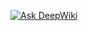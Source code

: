 [![Ask DeepWiki](https://deepwiki.com/badge.svg)](https://deepwiki.com/3shisan3/udp-tcp-communicate)
